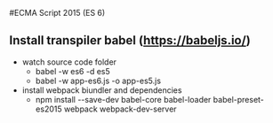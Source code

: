 #ECMA Script 2015 (ES 6)

## Install transpiler babel (https://babeljs.io/)

* watch source code folder
    - babel -w es6 -d es5
    - babel -w app-es6.js -o app-es5.js
* install webpack biundler and dependencies
    - npm install --save-dev babel-core babel-loader babel-preset-es2015 webpack webpack-dev-server
